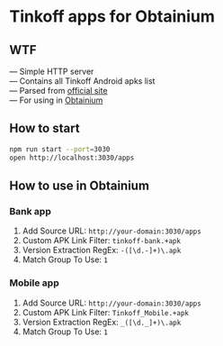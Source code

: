 # Tinkoff apps for Obtainium

## WTF

— Simple HTTP server\
— Contains all Tinkoff Android apks list\
— Parsed from [official site](https://www.tinkoff.ru/apps/)\
— For using in [Obtainium](https://github.com/ImranR98/Obtainium)

## How to start

```bash
npm run start --port=3030
open http://localhost:3030/apps
```

## How to use in Obtainium

### Bank app

1. Add Source URL: `http://your-domain:3030/apps`
2. Custom APK Link Filter: `tinkoff-bank.+apk`
3. Version Extraction RegEx: `-([\d.-]+)\.apk`
4. Match Group To Use: `1`

### Mobile app

1. Add Source URL: `http://your-domain:3030/apps`
2. Custom APK Link Filter: `Tinkoff_Mobile.+apk`
3. Version Extraction RegEx: `_([\d._]+)\.apk`
4. Match Group To Use: `1`
